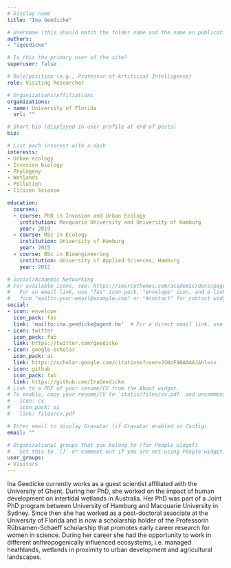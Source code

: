 ```yaml
---
# Display name
title: "Ina Geedicke"

# Username (this should match the folder name and the name on publications)
authors:
- "igeedicke"

# Is this the primary user of the site?
superuser: false

# Role/position (e.g., Professor of Artificial Intelligence)
role: Visiting Researcher

# Organizations/Affiliations
organizations:
- name: University of Florida
  url: ""

# Short bio (displayed in user profile at end of posts)
bio: 

# List each interest with a dash
interests:
- Urban ecology
- Invasion biology
- Phylogeny
- Wetlands
- Pollution
- Citizen Science

education:
  courses:
  - course: PhD in Invasion and Urban Ecology
    institution: Macquarie University and University of Hamburg
    year: 2019
  - course: MSc in Ecology
    institution: University of Hamburg
    year: 2015
  - course: BSc in Bioengineering
    institution: University of Applied Sciences, Hamburg
    year: 2012

# Social/Academic Networking
# For available icons, see: https://sourcethemes.com/academic/docs/page-builder/#icons
#   For an email link, use "fas" icon pack, "envelope" icon, and a link in the
#   form "mailto:your-email@example.com" or "#contact" for contact widget.
social:
- icon: envelope
  icon_pack: fas
  link: 'mailto:ina.geedicke@ugent.be'  # For a direct email link, use "mailto:test@example.org".
- icon: twitter
  icon_pack: fab
  link: https://twitter.com/geedicke
- icon: google-scholar
  icon_pack: ai
  link: https://scholar.google.com/citations?user=JSNzF90AAAAJ&hl=sv
- icon: github
  icon_pack: fab
  link: https://github.com/InaGeedicke
# Link to a PDF of your resume/CV from the About widget.
# To enable, copy your resume/CV to `static/files/cv.pdf` and uncomment the lines below.
# - icon: cv
#   icon_pack: ai
#   link: files/cv.pdf

# Enter email to display Gravatar (if Gravatar enabled in Config)
email: ""

# Organizational groups that you belong to (for People widget)
#   Set this to `[]` or comment out if you are not using People widget.
user_groups:
- Visitors
---
```


Ina Geedicke currently works as a guest scientist affiliated with the University of Ghent. During her PhD, she worked on the impact of human development on intertidal wetlands in Australia. Her PhD was part of a Joint PhD program between University of Hamburg and Macquarie University in Sydney. Since then she has worked as a post-doctoral associate at the University of Florida and is now a scholarship holder of the Professorin Rübsamen-Schaeff scholarship that promotes early career research for women in science. During her career she had the opportunity to work in different anthropogenically influenced ecosystems, i.e. managed heathlands, wetlands in proximity to urban development and agricultural landscapes.